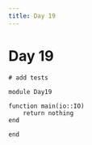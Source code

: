 ```yaml
---
title: Day 19
---
```


# Day 19

``` {.julia file=test/Day19Spec.jl}
# add tests
```

``` {.julia file=src/Day19.jl}
module Day19

function main(io::IO)
    return nothing
end

end
```
